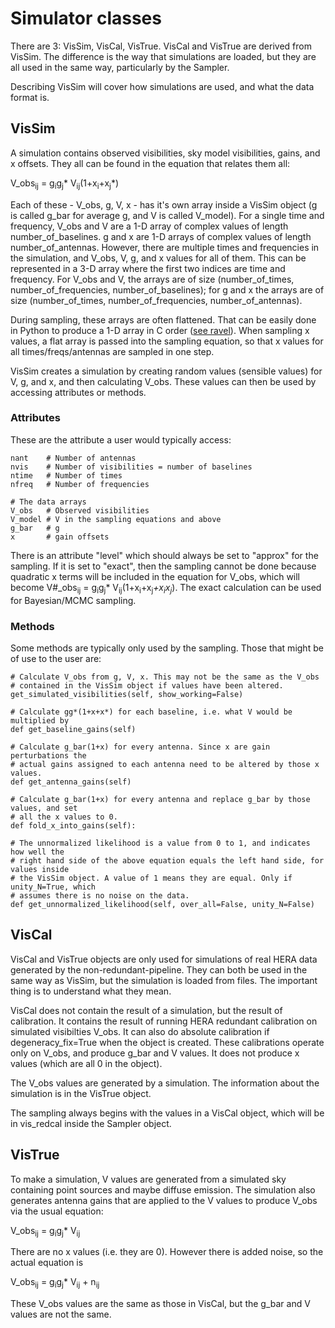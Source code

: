 # Simulator classes

There are 3: VisSim, VisCal, VisTrue. VisCal and VisTrue are derived from VisSim. The difference is the way that simulations are loaded, but they are all used in the same way, particularly by the Sampler.

Describing VisSim will cover how simulations are used, and what the data format is. 

## VisSim

A simulation contains observed visibilities, sky model visibilities, gains, and x offsets. They all can be found in the equation that relates them all:

V_obs<sub>ij</sub> = g<sub>i</sub>g<sub>j</sub>* V<sub>ij</sub>(1+x<sub>i</sub>+x<sub>j</sub>*)

Each of these - V\_obs, g, V, x - has it's own array inside a VisSim object (g is called g\_bar for average g, and V is called V\_model). For a single time and frequency, V\_obs and V are a 1-D array of complex values of length number\_of\_baselines. g and x are 1-D arrays of complex values of length number\_of\_antennas. However, there are multiple times and frequencies in the simulation, and V\_obs, V, g, and x values for all of them. This can be represented in a 3-D array where the first two indices are time and frequency. For V\_obs and V, the arrays are of size (number\_of\_times, number\_of\_frequencies, number\_of\_baselines); for g and x the arrays are of size (number\_of\_times, number\_of\_frequencies, number\_of\_antennas).

During sampling, these arrays are often flattened. That can be easily done in Python to produce a 1-D array in C order ([see ravel](https://numpy.org/doc/stable/reference/generated/numpy.ravel.html#numpy.ravel)). When sampling x values, a flat array is passed into the sampling equation, so that x values for all times/freqs/antennas are sampled in one step.

VisSim creates a simulation by creating random values (sensible values) for V, g, and x, and then calculating V\_obs. These values can then be used by accessing attributes or methods.

### Attributes

These are the attribute a user would typically access:

```
nant   	# Number of antennas
nvis	# Number of visibilities = number of baselines
ntime	# Number of times
nfreq	# Number of frequencies

# The data arrays
V_obs   # Observed visibilities
V_model	# V in the sampling equations and above
g_bar	# g
x		# gain offsets
```
There is an attribute "level" which should always be set to "approx" for the sampling. If it is set to "exact", then the sampling cannot be done because quadratic x terms will be included in the equation for V\_obs, which will become V#_obs<sub>ij</sub> = g<sub>i</sub>g<sub>j</sub>* V<sub>ij</sub>(1+x<sub>i</sub>+x<sub>j</sub>*+x<sub>i</sub>x<sub>j</sub>*). The exact calculation can be used for Bayesian/MCMC sampling.
### Methods

Some methods are typically only used by the sampling. Those that might be of use to the user are:

```
# Calculate V_obs from g, V, x. This may not be the same as the V_obs
# contained in the VisSim object if values have been altered.
get_simulated_visibilities(self, show_working=False)

# Calculate gg*(1+x+x*) for each baseline, i.e. what V would be multiplied by
def get_baseline_gains(self)

# Calculate g_bar(1+x) for every antenna. Since x are gain perturbations the
# actual gains assigned to each antenna need to be altered by those x values.
def get_antenna_gains(self)

# Calculate g_bar(1+x) for every antenna and replace g_bar by those values, and set 
# all the x values to 0.
def fold_x_into_gains(self):

# The unnormalized likelihood is a value from 0 to 1, and indicates how well the
# right hand side of the above equation equals the left hand side, for values inside
# the VisSim object. A value of 1 means they are equal. Only if unity_N=True, which
# assumes there is no noise on the data.
def get_unnormalized_likelihood(self, over_all=False, unity_N=False)
```

## VisCal

VisCal and VisTrue objects are only used for simulations of real HERA data generated by the non-redundant-pipeline. They can both be used in the same way as VisSim, but the simulation is loaded from files. The important thing is to understand what they mean.

VisCal does not contain the result of a simulation, but the result of calibration. It contains the result of running HERA redundant calibration on simulated visibilties V\_obs. It can also do absolute calibration if degeneracy\_fix=True when the object is created. These calibrations operate only on V\_obs, and produce g\_bar and V values. It does not produce x values (which are all 0 in the object).

The V\_obs values are generated by a simulation. The information about the simulation is in the VisTrue object.

The sampling always begins with the values in a VisCal object, which will be in vis\_redcal inside the Sampler object.

## VisTrue

To make a simulation, V values are generated from a simulated sky containing point sources and maybe diffuse emission. The simulation also generates antenna gains that are applied to the V values to produce V\_obs via the usual equation:

V_obs<sub>ij</sub> = g<sub>i</sub>g<sub>j</sub>* V<sub>ij</sub>

There are no x values (i.e. they are 0). However there is added noise, so the actual equation is 


V_obs<sub>ij</sub> = g<sub>i</sub>g<sub>j</sub>* V<sub>ij</sub> + n<sub>ij</sub>

These V\_obs values are the same as those in VisCal, but the g\_bar and V values are not the same. 




